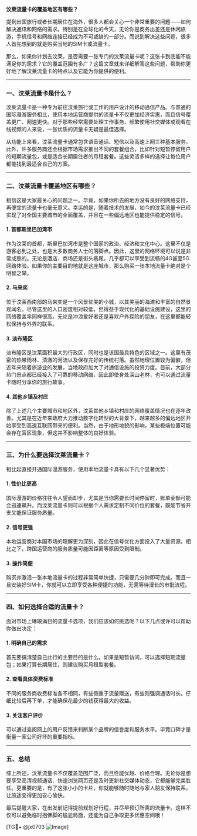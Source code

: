 **汶莱流量卡的覆盖地区有哪些？**

提到出国旅行或者长期居住在海外，很多人都会关心一个非常重要的问题——如何解决通讯和网络的需求。特别是在全球化的今天，无论你是商务出差还是休闲旅游，手机信号和网络连接已经成为不可或缺的一部分。而说到解决这些问题，很多人首先想到的就是购买当地的SIM卡或流量卡。

那么，如果你计划去汶莱，是否需要一张专门的汶莱流量卡呢？这张卡到底能不能满足你的需求？它的覆盖范围有多广？这篇文章就来详细解答这些问题，帮助你更好地了解汶莱流量卡的特点以及它能为你提供的便利。

---

### 一、汶莱流量卡是什么？

汶莱流量卡是一种专为前往汶莱旅行或工作的用户设计的移动通信产品。与普通的国际漫游服务相比，使用本地运营商提供的流量卡不仅更加经济实惠，而且信号覆盖更广、网速更快。对于那些经常需要处理工作事务、频繁使用社交媒体或观看在线视频的人来说，一张优质的流量卡无疑是最佳选择。

从功能上来看，汶莱流量卡通常包含语音通话、短信以及高速上网三种基本服务。此外，许多服务商还会根据市场需求推出不同的套餐组合，比如针对短暂停留用户的短期流量包，或是适合长期居住者的月租套餐。这些灵活多样的选择让每位用户都能找到最适合自己的方案。

---

### 二、汶莱流量卡覆盖地区有哪些？

相信这是大家最关心的问题之一。毕竟，如果你所去的地方没有良好的网络支持，再便宜的流量卡也毫无意义。幸运的是，随着技术的发展，如今的汶莱流量卡已经实现了对全国主要城市的全面覆盖，并且在一些偏远地区也能提供稳定的信号。

#### 1. **首都斯里巴加湾市**
作为汶莱的首都，斯里巴加湾市是整个国家的政治、经济和文化中心。这里不仅是游客必到之处，也是大多数商务人士的落脚点。因此，这里的网络环境可以说是非常成熟的。无论是酒店、商场还是街头巷尾，几乎都可以享受到流畅的4G甚至5G网络体验。如果你的主要目的地就是这座城市，那么购买一张本地流量卡绝对是个明智之举。

#### 2. **马来奕**
位于汶莱西南部的马来奕是一个风景优美的小城，以其美丽的海滩和丰富的自然景观闻名。尽管这里的人口密度相对较低，但得益于现代化的基础设施建设，这里的网络覆盖率同样很高。无论是冲浪爱好者还是喜欢户外探险的朋友，在这里都能轻松保持与外界的联系。

#### 3. **淡布隆区**
淡布隆区是汶莱面积最大的行政区，同时也是该国最具特色的区域之一。这里有茂密的热带雨林、清澈的河流以及保存完好的传统村落。虽然地理位置较为偏僻，但近年来随着旅游业的发展，当地政府加大了对通信设施的投资力度。目前，大部分热门景点都已经接入了可靠的移动网络，因此即使身处深山老林，也可以通过流量卡随时分享你的旅行故事。

#### 4. **其他乡镇及村庄**
除了上述几个主要城市和地区外，汶莱其他乡镇和村庄的网络覆盖情况也在逐年改善。尤其是在近年来政府大力推动数字化转型的大背景下，越来越多的偏远地区开始享受到高速互联网带来的便利。当然，由于地形地貌的影响，某些极端位置可能会存在盲区现象，但这并不影响整体的良好体验。

---

### 三、为什么要选择汶莱流量卡？

相比起直接开通国际漫游服务，使用本地流量卡具有以下几个显著优势：

#### 1. **性价比更高**
国际漫游的价格往往令人望而却步，尤其是当你需要长时间停留时，账单金额可能会迅速飙升。而汶莱流量卡则可以根据个人需求定制不同价位的套餐，既能节省开支又能保证服务质量。

#### 2. **信号更强**
本地运营商对本国市场的理解更为深刻，因此在信号优化方面投入了大量资源。相比之下，跨国运营商的服务质量可能因距离等原因受到限制。

#### 3. **操作简便**
购买并激活一张本地流量卡的过程非常简单快捷，只需要几分钟即可完成。而且一旦安装好SIM卡，你就可以立即享受各种便捷的功能，无需等待漫长的审批流程。

---

### 四、如何选择合适的流量卡？

面对市场上琳琅满目的流量卡选项，我们应该如何挑选呢？以下几点或许可以帮助你做出决定：

#### 1. **明确自己的需求**
首先要搞清楚自己此行的主要目的是什么。如果是短暂访问，可以选择短期流量包；如果打算长期居住，则建议购买月租型套餐。

#### 2. **查看具体资费标准**
不同的服务商收费标准各不相同，有些侧重于流量赠送，有些则强调通话时长。仔细比较后再下单，才能确保花最少的钱获得最大的收益。

#### 3. **关注客户评价**
可以通过查阅网上的用户反馈来判断某个品牌的信誉度和服务水平。毕竟口碑才是衡量一家公司好坏的重要指标。

---

### 五、总结

综上所述，汶莱流量卡不仅覆盖范围广泛，而且性能优越、价格合理。无论你是想要享受高清视频通话、快速浏览网页还是及时更新社交媒体动态，它都能够完美胜任。更重要的是，有了这张小小的卡片，你就能够随时随地与家人朋友保持联系，让旅途变得更加安心愉快。

最后提醒大家，在出发前记得提前规划好行程，并尽早预订所需的流量卡。这样不仅可以避免临时抱佛脚的尴尬局面，还能为自己争取更多优惠空间哦！

[TG💪+ @jx0703 ![Image](https://github.com/user-attachments/assets/dbca1d08-cadb-493c-b0ec-ad6f7a83f270)]